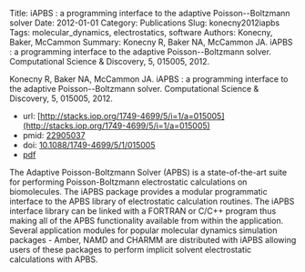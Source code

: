 Title: iAPBS : a programming interface to the adaptive Poisson--Boltzmann solver
Date: 2012-01-01
Category: Publications
Slug: konecny2012iapbs
Tags: molecular_dynamics, electrostatics, software
Authors: Konecny, Baker, McCammon
Summary: Konecny R, Baker NA, McCammon JA. iAPBS : a programming interface to the adaptive Poisson--Boltzmann solver. Computational Science \& Discovery, 5, 015005, 2012. 

Konecny R, Baker NA, McCammon JA. iAPBS : a programming interface to the adaptive Poisson--Boltzmann solver. Computational Science \& Discovery, 5, 015005, 2012. 

* url: [http://stacks.iop.org/1749-4699/5/i=1/a=015005](http://stacks.iop.org/1749-4699/5/i=1/a=015005)
* pmid: [22905037](22905037)
* doi: [10.1088/1749-4699/5/1/015005](10.1088/1749-4699/5/1/015005)
* [pdf](http://sobolevnrm.github.io/papers/konecny2012iapbs.pdf)

The Adaptive Poisson-Boltzmann Solver (APBS) is a state-of-the-art suite for performing Poisson-Boltzmann electrostatic calculations on biomolecules. The iAPBS package provides a modular programmatic interface to the APBS library of electrostatic calculation routines. The iAPBS interface library can be linked with a FORTRAN or C/C++ program thus making all of the APBS functionality available from within the application. Several application modules for popular molecular dynamics simulation packages - Amber, NAMD and CHARMM are distributed with iAPBS allowing users of these packages to perform implicit solvent electrostatic calculations with APBS.
